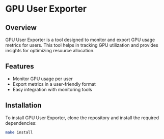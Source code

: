 # GPU User Exporter

## Overview
GPU User Exporter is a tool designed to monitor and export GPU usage metrics for users. This tool helps in tracking GPU utilization and provides insights for optimizing resource allocation.

## Features
- Monitor GPU usage per user
- Export metrics in a user-friendly format
- Easy integration with monitoring tools

## Installation
To install GPU User Exporter, clone the repository and install the required dependencies:
```bash
make install
```
